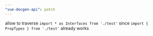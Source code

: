 ```yaml
---
"vue-docgen-api": patch
---
```


allow to traverse `import * as Interfaces from './test'` since `import { PropTypes } from './test'` already works
